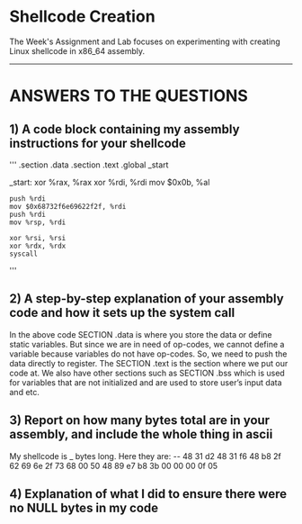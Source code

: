 # Shellcode Creation

The Week's Assignment and Lab focuses on experimenting with creating Linux shellcode in x86_64 assembly.

---

# ANSWERS TO THE QUESTIONS

## 1) A code block containing my assembly instructions for your shellcode

'''
.section .data
.section .text
    .global _start

_start:
    xor %rax, %rax
    xor %rdi, %rdi
    mov $0x0b, %al

    push %rdi
    mov $0x68732f6e69622f2f, %rdi
    push %rdi
    mov %rsp, %rdi

    xor %rsi, %rsi
    xor %rdx, %rdx
    syscall
'''

## 2) A step-by-step explanation of your assembly code and how it sets up the system call

In the above code SECTION .data is where you store the data or define static variables. But since we are in need of op-codes, we cannot define a variable because variables do not have op-codes. So, we need to push the data directly to register. The SECTION .text is the section where we put our code at. We also have other sections such as SECTION .bss which is used for variables that are not initialized and are used to store user’s input data and etc.

## 3) Report on how many bytes total are in your assembly, and include the whole thing in ascii

My shellcode is _ bytes long. Here they are: -- 48 31 d2 48 31 f6 48 b8 2f 62 69 6e 2f 73 68 00 50 48 89 e7 b8 3b 00 00 00 0f 05

## 4) Explanation of what I did to ensure there were no NULL bytes in my code
